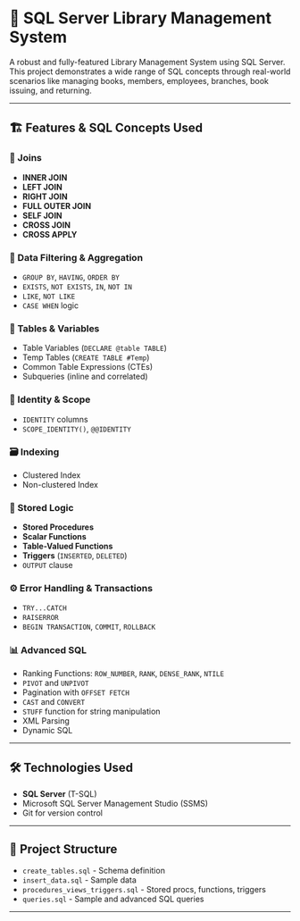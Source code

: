 # 📘 SQL Server Library Management System

A robust and fully-featured Library Management System using SQL Server. This project demonstrates a wide range of SQL concepts through real-world scenarios like managing books, members, employees, branches, book issuing, and returning.

---

## 🏗️ Features & SQL Concepts Used

### 🔗 Joins
- **INNER JOIN**
- **LEFT JOIN**
- **RIGHT JOIN**
- **FULL OUTER JOIN**
- **SELF JOIN**
- **CROSS JOIN**
- **CROSS APPLY**

### 🔎 Data Filtering & Aggregation
- `GROUP BY`, `HAVING`, `ORDER BY`
- `EXISTS`, `NOT EXISTS`, `IN`, `NOT IN`
- `LIKE`, `NOT LIKE`
- `CASE WHEN` logic

### 📂 Tables & Variables
- Table Variables (`DECLARE @table TABLE`)
- Temp Tables (`CREATE TABLE #Temp`)
- Common Table Expressions (CTEs)
- Subqueries (inline and correlated)

### 🔑 Identity & Scope
- `IDENTITY` columns
- `SCOPE_IDENTITY()`, `@@IDENTITY`

### 🗃️ Indexing
- Clustered Index
- Non-clustered Index

### 🧩 Stored Logic
- **Stored Procedures**
- **Scalar Functions**
- **Table-Valued Functions**
- **Triggers** (`INSERTED`, `DELETED`)
- `OUTPUT` clause

### ⚙️ Error Handling & Transactions
- `TRY...CATCH`
- `RAISERROR`
- `BEGIN TRANSACTION`, `COMMIT`, `ROLLBACK`

### 📊 Advanced SQL
- Ranking Functions: `ROW_NUMBER`, `RANK`, `DENSE_RANK`, `NTILE`
- `PIVOT` and `UNPIVOT`
- Pagination with `OFFSET FETCH`
- `CAST` and `CONVERT`
- `STUFF` function for string manipulation
- XML Parsing
- Dynamic SQL

---

## 🛠️ Technologies Used

- **SQL Server** (T-SQL)
- Microsoft SQL Server Management Studio (SSMS)
- Git for version control

---

## 📁 Project Structure

- `create_tables.sql` - Schema definition
- `insert_data.sql` - Sample data
- `procedures_views_triggers.sql` - Stored procs, functions, triggers
- `queries.sql` - Sample and advanced SQL queries

---
